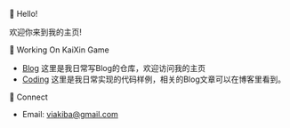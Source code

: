 :wave: Hello!

欢迎你来到我的主页!

:man: Working On KaiXin Game

* [Blog](https://viakiba.github.io "blog") 这里是我日常写Blog的仓库，欢迎访问我的主页 
* [Coding](https://github.com/viakiba/viakiba "viakiba") 这里是我日常实现的代码样例，相关的Blog文章可以在博客里看到。

:microphone: Connect

* Email: [viakiba@gmail.com](mailto:viakiba@gmail.com "viakiba@gmail.com") 
